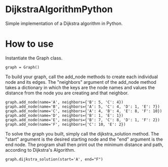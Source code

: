 # DijkstraAlgorithmPython

Simple implementation of a Dijkstra algorithm in Python.

# How to use

Instantiate the Graph class.

```
graph = Graph()
```

To build your graph, call the add_node methods to create each individual node and its edges. The "neighbors" argument of the add_node method takes a dictionary in which the keys are the node names and values the distance from the node you are creating and that neighbor.

```
graph.add_node(name='A', neighbors={'B': 5, 'C': 4})
graph.add_node(name='B', neighbors={'A': 5, 'C': 4, 'D': 1, 'E': 7})
graph.add_node(name='C', neighbors={'A': 4, 'B': 4, 'E': 8, 'F': 10})
graph.add_node(name='D', neighbors={'B': 1, 'E': 1})
graph.add_node(name='E', neighbors={'B': 7, 'C': 8, 'D': 1, 'F': 2})
graph.add_node(name='F', neighbors={'C': 10, 'E': 2})
```

To solve the graph you built, simply call the dijkstra_solution method. The "start" argument is the desired starting node and the "end" argument is the end node. The program shall then print out the minimum distance and path, according to Dijkstra's Algorithm.

```
graph.dijkstra_solution(start='A', end="F")
```

